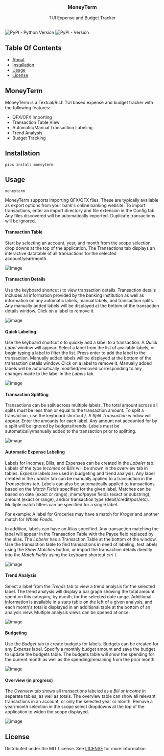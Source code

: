 <br/>
<p align="center">

  <h3 align="center">MoneyTerm</h3>

  <p align="center">
    TUI Expense and Budget Tracker
    <br/>
    <br/>
  </p>
</p>

![PyPI - Python Version](https://img.shields.io/pypi/pyversions/moneyterm) ![PyPI - Version](https://img.shields.io/pypi/v/moneyterm) 



## Table Of Contents

* [About](#tte)
* [Installation](#installation)
* [Usage](#usage)
* [License](#license)


## MoneyTerm

MoneyTerm is a Textual/Rich TUI based expense and budget tracker with the following features:
* QFX/OFX Importing
* Transaction Table View
* Automatic/Manual Transaction Labeling
* Trend Analysis
* Budget Tracking

## Installation


```pipx install moneyterm```

## Usage

```moneyterm```

MoneyTerm supports importing QFX/OFX files. These are typically available as export options from your bank's online banking website. To import transactions, enter an import directory and file extension in the Config tab. Any files discovered will be automatically imported. Duplicate transactions will be ignored.

#### Transaction Table

Start by selecting an account, year, and month from the scope selection drop downs at the top of the application. The Transactions tab displays an interactive datatable of all transactions for the selected account/year/month. 

![image](https://github.com/ChrisBuilds/moneyterm/assets/57874186/74793183-1a45-4432-abaa-fcd465bc40d4)

#### Transaction Details

Use the keyboard shortcut *I* to view transaction details. Transaction details includes all information provided by the banking institution as well as information on any automatic labels, manual labels, and transaction splits. Any manually added labels will be displayed at the bottom of the transaction details window. Click on a label to remove it.

![image](https://github.com/ChrisBuilds/moneyterm/assets/57874186/00ef9345-3d2a-49c7-a8f4-1e583e341906)

#### Quick Labeling

Use the keyboard shortcut *c* to quickly add a label to a transaction. A *Quick Label* window will appear. Select a label from the list of available labels, or begin typing a label to filter the list. Press enter to add the label to the transaction. Manually added labels will be displayed at the bottom of the transaction details window. Click on a label to remove it. Manually added labels will be automatically modified/removed corresponding to any changes made to the label in the *Labels* tab.

![image](https://github.com/ChrisBuilds/moneyterm/assets/57874186/39ae6ae0-4168-484c-a6d0-2fcec3f8eb4f)

#### Transaction Splitting

Transactions can be split across multiple labels. The total amount across all splits must be less than or equal to the transaction amount. To split a transaction, use the keyboard shortcut */*. A *Split Transaction* window will appear. Enter the amounts for each label. Any amount not accounted for by a split will be ignored by budgets/trends. Labels must be automatically/manually added to the transaction prior to splitting.

![image](https://github.com/ChrisBuilds/moneyterm/assets/57874186/65812c0c-3097-45c2-a8a0-9f795eb59305)

#### Automatic Expense Labeling

Labels for Incomes, Bills, and Expenses can be created in the *Labeler* tab. Labels of the type *Incomes* or *Bills* will be shown in the overview tab in tables. *Expense* labels are used in budgeting and trend analysis. Any label created in the *Labeler* tab can be manually applied to a transaction in the *Transactions* tab. Labels can also be automatically applied to transactions based on the *Match Fields* specified for the given label. Matches can be based on date (exact or range), memo/payee fields (exact or substring), amount (exact or range), and/or transaction type (debit/credit/pos/etc). Multiple match filters can be specified for a single label. 

For example: A label for Groceries may have a match for *Kroger* and another match for *Whole Foods*. 

In addition, labels can have an Alias specified. Any transaction matching the label will appear in the Transaction Table with the Payee field replaced by the alias. The *Labeler* has a Transaction Table at the bottom of the window. Use the transaction table to find transactions in need of labeling, test labels using the *Show Matches* button, or import the transaction details directly into the *Match Fields* using the keyboard shortcut *ctrl-l*.

![image](https://github.com/ChrisBuilds/moneyterm/assets/57874186/49fca093-a95e-4304-b2e2-a4f94d52eb17)

#### Trend Analysis

Select a label from the *Trends* tab to view a trend analysis for the selected label. The trend analysis will display a bar graph showing the total amount spent on this category, by month, for the selected date range. Additional information is available in a stats table on the left of a given analysis, and each month's total is displayed in an additional table at the bottom of an analysis view. Multiple analysis views can be opened at once.

![image](https://github.com/ChrisBuilds/moneyterm/assets/57874186/01c47f4d-ddaf-4af4-89b0-1bc430165d98)

#### Budgeting

Use the *Budget* tab to create budgets for labels. Budgets can be created for any *Expense* label. Specify a monthly budget amount and save the budget to update the budgets table. The budgets table will show the spending for the current month as well as the spending/remaining from the prior month.

![image](https://github.com/ChrisBuilds/moneyterm/assets/57874186/55266870-1f20-4fde-945a-5552a4e44a94)

#### Overview (in progress)

The *Overview* tab shows all transactions labeled as a *Bill* or *Income* in separate tables, as well as totals. The overview table can show all relevant transactions in an account, or only the selected year or month. Remove a year/month selection in the scope select dropdowns at the top of the application to widen the scope displayed.

![image](https://github.com/ChrisBuilds/moneyterm/assets/57874186/669794a7-ff3e-4d16-b851-2d3e76bd0eb9)



## License

Distributed under the MIT License. See [LICENSE](https://github.com/ChrisBuilds/terminaltexteffects/blob/main/LICENSE.md) for more information.
